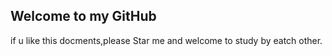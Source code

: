 ## Welcome to my GitHub

if u like this docments,please Star me and welcome to study by eatch other.

